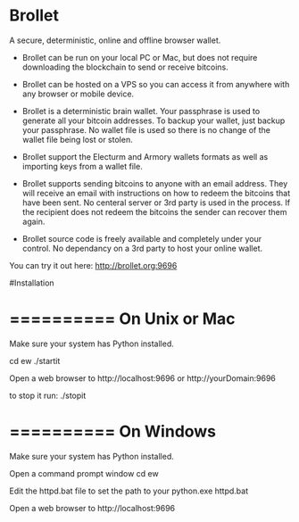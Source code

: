 Brollet
==

A secure, deterministic, online and offline browser wallet.

* Brollet can be run on your local PC or Mac, but does not require downloading the blockchain to send or receive bitcoins.

* Brollet can be hosted on a VPS so you can access it from anywhere with any browser or mobile device.

* Brollet is a deterministic brain wallet. Your passphrase is used to generate all your bitcoin addresses. To backup your wallet, just backup your passphrase. No wallet file is used so there is no change of the wallet file being lost or stolen.

* Brollet support the Electurm and Armory wallets formats as well as importing keys from a wallet file.

* Brollet supports sending bitcoins to anyone with an email address. They will receive an email with instructions on how to redeem the bitcoins that have been sent. No centeral server or 3rd party is used in the process. If the recipient does not redeem the bitcoins the sender can recover them again.

* Brollet source code is freely available and completely under your control. No dependancy on a 3rd party to host your online wallet.

You can try it out here: http://brollet.org:9696

#Installation

==========
On Unix or Mac
==========

Make sure your system has Python installed.

cd ew
./startit

Open a web browser to http://localhost:9696 or http://yourDomain:9696

to stop it run:
./stopit



==========
On Windows
==========

Make sure your system has Python installed.

Open a command prompt window
cd ew

Edit the httpd.bat file to set the path to your python.exe
httpd.bat

Open a web browser to http://localhost:9696 



